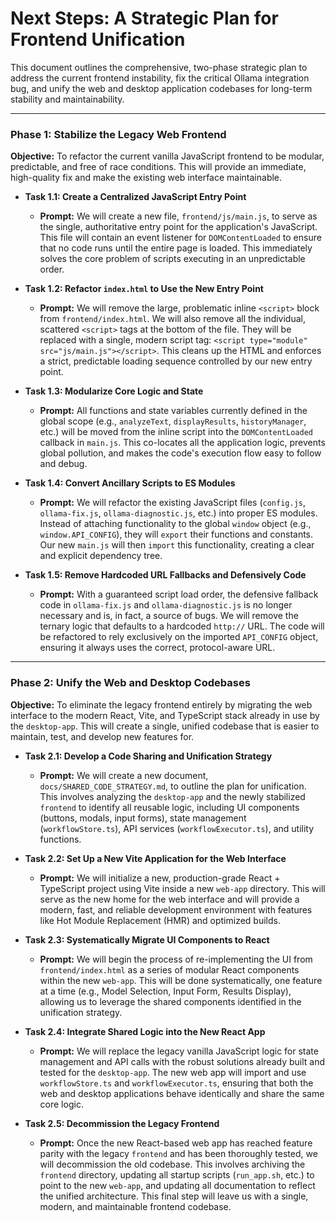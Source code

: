 # Next Steps: A Strategic Plan for Frontend Unification

This document outlines the comprehensive, two-phase strategic plan to address the current frontend instability, fix the critical Ollama integration bug, and unify the web and desktop application codebases for long-term stability and maintainability.

---

### Phase 1: Stabilize the Legacy Web Frontend

**Objective:** To refactor the current vanilla JavaScript frontend to be modular, predictable, and free of race conditions. This will provide an immediate, high-quality fix and make the existing web interface maintainable.

*   **Task 1.1: Create a Centralized JavaScript Entry Point**
    *   **Prompt:** We will create a new file, `frontend/js/main.js`, to serve as the single, authoritative entry point for the application's JavaScript. This file will contain an event listener for `DOMContentLoaded` to ensure that no code runs until the entire page is loaded. This immediately solves the core problem of scripts executing in an unpredictable order.

*   **Task 1.2: Refactor `index.html` to Use the New Entry Point**
    *   **Prompt:** We will remove the large, problematic inline `<script>` block from `frontend/index.html`. We will also remove all the individual, scattered `<script>` tags at the bottom of the file. They will be replaced with a single, modern script tag: `<script type="module" src="js/main.js"></script>`. This cleans up the HTML and enforces a strict, predictable loading sequence controlled by our new entry point.

*   **Task 1.3: Modularize Core Logic and State**
    *   **Prompt:** All functions and state variables currently defined in the global scope (e.g., `analyzeText`, `displayResults`, `historyManager`, etc.) will be moved from the inline script into the `DOMContentLoaded` callback in `main.js`. This co-locates all the application logic, prevents global pollution, and makes the code's execution flow easy to follow and debug.

*   **Task 1.4: Convert Ancillary Scripts to ES Modules**
    *   **Prompt:** We will refactor the existing JavaScript files (`config.js`, `ollama-fix.js`, `ollama-diagnostic.js`, etc.) into proper ES modules. Instead of attaching functionality to the global `window` object (e.g., `window.API_CONFIG`), they will `export` their functions and constants. Our new `main.js` will then `import` this functionality, creating a clear and explicit dependency tree.

*   **Task 1.5: Remove Hardcoded URL Fallbacks and Defensively Code**
    *   **Prompt:** With a guaranteed script load order, the defensive fallback code in `ollama-fix.js` and `ollama-diagnostic.js` is no longer necessary and is, in fact, a source of bugs. We will remove the ternary logic that defaults to a hardcoded `http://` URL. The code will be refactored to rely exclusively on the imported `API_CONFIG` object, ensuring it always uses the correct, protocol-aware URL.

---

### Phase 2: Unify the Web and Desktop Codebases

**Objective:** To eliminate the legacy frontend entirely by migrating the web interface to the modern React, Vite, and TypeScript stack already in use by the `desktop-app`. This will create a single, unified codebase that is easier to maintain, test, and develop new features for.

*   **Task 2.1: Develop a Code Sharing and Unification Strategy**
    *   **Prompt:** We will create a new document, `docs/SHARED_CODE_STRATEGY.md`, to outline the plan for unification. This involves analyzing the `desktop-app` and the newly stabilized `frontend` to identify all reusable logic, including UI components (buttons, modals, input forms), state management (`workflowStore.ts`), API services (`workflowExecutor.ts`), and utility functions.

*   **Task 2.2: Set Up a New Vite Application for the Web Interface**
    *   **Prompt:** We will initialize a new, production-grade React + TypeScript project using Vite inside a new `web-app` directory. This will serve as the new home for the web interface and will provide a modern, fast, and reliable development environment with features like Hot Module Replacement (HMR) and optimized builds.

*   **Task 2.3: Systematically Migrate UI Components to React**
    *   **Prompt:** We will begin the process of re-implementing the UI from `frontend/index.html` as a series of modular React components within the new `web-app`. This will be done systematically, one feature at a time (e.g., Model Selection, Input Form, Results Display), allowing us to leverage the shared components identified in the unification strategy.

*   **Task 2.4: Integrate Shared Logic into the New React App**
    *   **Prompt:** We will replace the legacy vanilla JavaScript logic for state management and API calls with the robust solutions already built and tested for the `desktop-app`. The new web app will import and use `workflowStore.ts` and `workflowExecutor.ts`, ensuring that both the web and desktop applications behave identically and share the same core logic.

*   **Task 2.5: Decommission the Legacy Frontend**
    *   **Prompt:** Once the new React-based web app has reached feature parity with the legacy `frontend` and has been thoroughly tested, we will decommission the old codebase. This involves archiving the `frontend` directory, updating all startup scripts (`run_app.sh`, etc.) to point to the new `web-app`, and updating all documentation to reflect the unified architecture. This final step will leave us with a single, modern, and maintainable frontend codebase.
